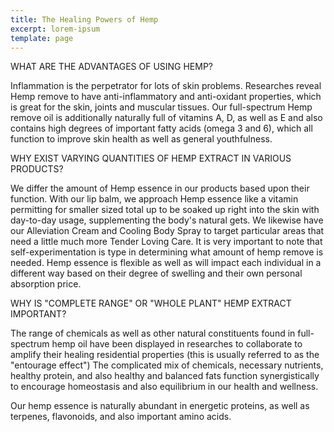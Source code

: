 ```yaml
---
title: The Healing Powers of Hemp
excerpt: lorem-ipsum
template: page
---
```

WHAT ARE THE ADVANTAGES OF USING HEMP?

Inflammation is the perpetrator for lots of skin problems. Researches 
reveal Hemp remove to have anti-inflammatory and anti-oxidant 
properties, which is great for the skin, joints and muscular tissues. 
Our full-spectrum Hemp remove oil is additionally naturally full of 
vitamins A, D, as well as E and also contains high degrees of important 
fatty acids (omega 3 and 6), which all function to improve skin health 
as well as general youthfulness.

WHY EXIST VARYING QUANTITIES OF HEMP EXTRACT IN VARIOUS PRODUCTS?

We differ the amount of Hemp essence in our products based upon their 
function. With our lip balm, we approach Hemp essence like a vitamin 
permitting for smaller sized total up to be soaked up right into the 
skin with day-to-day usage, supplementing the body's natural gets. We 
likewise have our Alleviation Cream and Cooling Body Spray to target 
particular areas that need a little much more Tender Loving Care. It is 
very important to note that self-experimentation is type in determining 
what amount of hemp remove is needed. Hemp essence is flexible as well 
as will impact each individual in a different way based on their degree 
of swelling and their own personal absorption price.

WHY IS "COMPLETE RANGE" OR "WHOLE PLANT" HEMP EXTRACT IMPORTANT?

The range of chemicals as well as other natural constituents found in 
full-spectrum hemp oil have been displayed in researches to collaborate 
to amplify their healing residential properties (this is usually 
referred to as the "entourage effect") The complicated mix of chemicals,
 necessary nutrients, healthy protein, and also healthy and balanced 
fats function synergistically to encourage homeostasis and also 
equilibrium in our health and wellness.


Our hemp essence is naturally abundant in energetic proteins, as well as terpenes, flavonoids, and also important amino acids.

##
